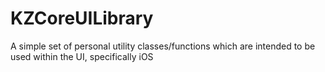# KZCoreUILibrary

A simple set of personal utility classes/functions which are intended to be used within the UI, specifically iOS
